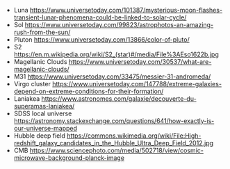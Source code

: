 - Luna https://www.universetoday.com/101387/mysterious-moon-flashes-transient-lunar-phenomena-could-be-linked-to-solar-cycle/
- Sol https://www.universetoday.com/99823/astrophotos-an-amazing-rush-from-the-sun/
- Pluton https://www.universetoday.com/13866/color-of-pluto/
- S2 https://en.m.wikipedia.org/wiki/S2_(star)#/media/File%3AEso1622b.jpg
- Magellanic Clouds https://www.universetoday.com/30537/what-are-magellanic-clouds/
- M31 https://www.universetoday.com/33475/messier-31-andromeda/
- Virgo cluster https://www.universetoday.com/147788/extreme-galaxies-depend-on-extreme-conditions-for-their-formation/
- Laniakea https://www.astronomes.com/galaxie/decouverte-du-superamas-laniakea/
- SDSS local universe https://astronomy.stackexchange.com/questions/641/how-exactly-is-our-universe-mapped
- Hubble deep field https://commons.wikimedia.org/wiki/File:High-redshift_galaxy_candidates_in_the_Hubble_Ultra_Deep_Field_2012.jpg
- CMB https://www.sciencephoto.com/media/502718/view/cosmic-microwave-background-planck-image
